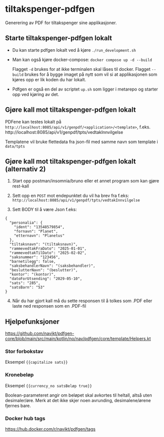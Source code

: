 # tiltakspenger-pdfgen
Generering av PDF for tiltakspenger sine applikasjoner.

## Starte tiltakspenger-pdfgen lokalt
* Du kan starte pdfgen lokalt ved å kjøre `./run_development.sh` 

* Man kan også kjøre docker-compose:
```docker compose up -d --build```

    Flagget `-d` brukes for at ikke terminalen skal låses til docker.
Flagget `--build` brukes for å bygge imaget på nytt som vil si at applikasjonen som kjøres opp er lik koden du har lokalt.

* Pdfgen er også en del av scriptet `up.sh` som ligger i metarepo og starter opp ved kjøring av det.


## Gjøre kall mot tiltakspenger-pdfgen lokalt
PDFene kan testes lokalt på `http://localhost:8085/api/v1/genpdf/<application>/<template>`, f.eks.
http://localhost:8085/api/v1/genpdf/tpts/vedtakInnvilgelse

Templatene vil bruke flettedata fra json-fil med samme navn som template i `data/tpts`


## Gjøre kall mot tiltakspenger-pdfgen lokalt (alternativ 2) 
1. Start opp postman/insomnia/bruno eller et annet program som kan gjøre rest-kall

2. Sett opp en `POST` mot endepunktet du vil ha brev fra f.eks: `http://localhost:8085/api/v1/genpdf/tpts/vedtakInnvilgelse`
3. Sett BODY til å være Json
f.eks:
```
{
  "personalia": {
    "ident": "13548579854",
    "fornavn": "Planet",
    "etternavn": "Planetus"
  },
  "tiltaksnavn": "(tiltaksnavn)",
  "rammevedtakFraDato": "2025-01-01",
  "rammevedtakTilDato": "2025-02-02",
  "saksnummer": "123456",
  "barnetilegg": false,
  "saksbehandlerNavn": "(saksbehandler)",
  "beslutterNavn": "(beslutter)",
  "kontor": "(kontor)",
  "datoForUtsending": "2029-05-10",
  "sats": "285",
  "satsBarn": "53"
}
```

4. Når du har gjort kall må du sette responsen til å tolkes som .PDF eller laste ned responsen som en .PDF-fil


## Hjelpefunksjoner

https://github.com/navikt/pdfgen-core/blob/main/src/main/kotlin/no/nav/pdfgen/core/template/Helpers.kt

### Stor forbokstav

Eksempel `{{capitalize sats}}`

### Kronebeløp

Eksempel `{{currency_no satsBeløp true}}`

Boolean-parameteret angir om beløpet skal avkortes til heltall, altså uten desimaler/øre. Merk at det ikke skjer noen avrunding,
desimalene/ørene fjernes bare.

### Docker hub tags
https://hub.docker.com/r/navikt/pdfgen/tags
